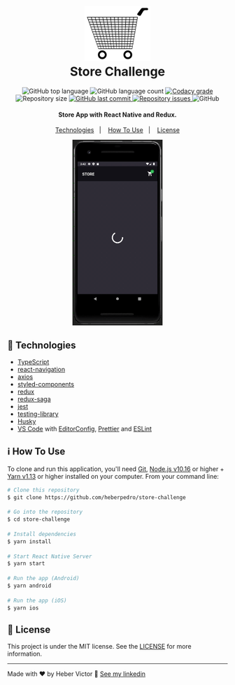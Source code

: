 <h1 align="center">
    <img alt="Store Challenge" src="./github/StoreChallenge.svg" width="150"/>
    <br>
    Store Challenge
</h1>

<p align="center">
  <img alt="GitHub top language" src="https://img.shields.io/github/languages/top/heberpedro/store-challenge.svg">

  <img alt="GitHub language count" src="https://img.shields.io/github/languages/count/heberpedro/store-challenge.svg">

  <a href="https://www.codacy.com/app/heberpedro/store-challenge?utm_source=github.com&amp;utm_medium=referral&amp;utm_content=heberpedro/store-challenge&amp;utm_campaign=Badge_Grade">
    <img alt="Codacy grade" src="https://img.shields.io/codacy/grade/04db4b43120b4d05b9b39c9d2da97300.svg">
  </a>

  <img alt="Repository size" src="https://img.shields.io/github/repo-size/heberpedro/store-challenge.svg">
  <a href="https://github.com/heberpedro/store-challenge/commits/master">
    <img alt="GitHub last commit" src="https://img.shields.io/github/last-commit/heberpedro/store-challenge.svg">
  </a>

  <a href="https://github.com/heberpedro/store-challenge/issues">
    <img alt="Repository issues" src="https://img.shields.io/github/issues/heberpedro/store-challenge.svg">
  </a>

  <img alt="GitHub" src="https://img.shields.io/github/license/heberpedro/store-challenge.svg">
</p>

<h4 align="center">
    Store App with React Native and Redux.
</h4>

<p align="center">
  <a href="#rocket-technologies">Technologies</a>&nbsp;&nbsp;&nbsp;|&nbsp;&nbsp;&nbsp;
  <a href="#information_source-how-to-use">How To Use</a>&nbsp;&nbsp;&nbsp;|&nbsp;&nbsp;&nbsp;
  <a href="#memo-license">License</a>
</p>

<div align="center" >
  <img src="./github/StoreChallenge.gif" alt="demo-mobile" height="425">
</div>

## :rocket: Technologies

- [TypeScript](https://www.typescriptlang.org/)
- [react-navigation](https://reactnavigation.org/)
- [axios](https://github.com/axios/axios)
- [styled-components](https://www.styled-components.com/)
- [redux](https://redux.js.org/)
- [redux-saga](https://redux-saga.js.org/)
- [jest](https://jestjs.io/pt-BR/)
- [testing-library](https://testing-library.com/)
- [Husky](https://typicode.github.io/husky/#/)
- [VS Code][vc] with [EditorConfig][vceditconfig], [Prettier][vcprettier] and [ESLint][vceslint]

## :information_source: How To Use

To clone and run this application, you'll need [Git](https://git-scm.com), [Node.js v10.16](nodejs) or higher + [Yarn v1.13][yarn] or higher installed on your computer. From your command line:

```bash
# Clone this repository
$ git clone https://github.com/heberpedro/store-challenge

# Go into the repository
$ cd store-challenge

# Install dependencies
$ yarn install

# Start React Native Server
$ yarn start

# Run the app (Android)
$ yarn android

# Run the app (iOS)
$ yarn ios
```

## :memo: License

This project is under the MIT license. See the [LICENSE](https://github.com/heberpedro/store-challenge/blob/master/LICENSE) for more information.

---

Made with ♥ by Heber Victor :wave: [See my linkedin](https://www.linkedin.com/in/heber-pedro/)

[nodejs]: https://nodejs.org/
[yarn]: https://yarnpkg.com/
[vc]: https://code.visualstudio.com/
[vceditconfig]: https://marketplace.visualstudio.com/items?itemName=EditorConfig.EditorConfig
[vcprettier]: https://marketplace.visualstudio.com/items?itemName=esbenp.prettier-vscode
[vceslint]: https://marketplace.visualstudio.com/items?itemName=dbaeumer.vscode-eslint
